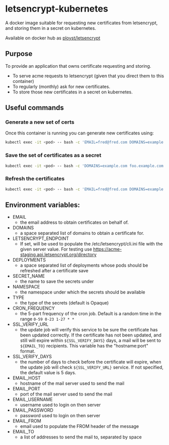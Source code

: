# letsencrypt-kubernetes

A docker image suitable for requesting new certificates from letsencrypt,
and storing them in a secret on kubernetes.

Available on docker hub as [ployst/letsencrypt](https://hub.docker.com/r/ployst/letsencrypt)

## Purpose

To provide an application that owns certificate requesting and storing.

- To serve acme requests to letsencrypt (given that you direct them to this
   container)
- To regularly (monthly) ask for new certificates.
- To store those new certificates in a secret on kubernetes.

## Useful commands

### Generate a new set of certs

Once this container is running you can generate new certificates using:

```bash
kubectl exec -it <pod> -- bash -c 'EMAIL=fred@fred.com DOMAINS=example.com foo.example.com ./fetch_certs.sh'
```

### Save the set of certificates as a secret

```bash
kubectl exec -it <pod> -- bash -c 'DOMAINS=example.com foo.example.com ./save_certs.sh'
```

### Refresh the certificates

```bash
kubectl exec -it <pod> -- bash -c 'EMAIL=fred@fred.com DOMAINS=example.com foo.example.com SECRET_NAME=foo DEPLOYMENTS=bar ./refresh_certs.sh'
```

## Environment variables:

- EMAIL
  - the email address to obtain certificates on behalf of.
- DOMAINS
  - a space separated list of domains to obtain a certificate for.
- LETSENCRYPT_ENDPOINT
  - If set, will be used to populate the /etc/letsencrypt/cli.ini file with
    the given server value. For testing use
    https://acme-staging.api.letsencrypt.org/directory
- DEPLOYMENTS
  - a space separated list of deployments whose pods should be refreshed after a certificate save
- SECRET_NAME
  - the name to save the secrets under
- NAMESPACE
  - the namespace under which the secrets should be available
- TYPE
  - the type of the secrets (default is Opaque)
- CRON_FREQUENCY
  - the 5-part frequency of the cron job. Default is a random time in the range `0-59 0-23 1-27 * *`
- SSL_VERIFY_URL
  - the update job will verify this service to be sure the certificate has been updated correctly. If the certificate has not been updated, and still will expire within ```${SSL_VERIFY_DAYS}``` days, a mail will be sent to ```${EMAIL_TO}``` recipients.
    This variable has the "hostname:port" format.
- SSL_VERIFY_DAYS
  - the number of days to check before the certificate will expire,  when the update job will check ```${SSL_VERIFY_URL}``` service.
    If not specified, the default value is 5 days.
- EMAIL_HOST
  - hostname of the mail server used to send the mail
- EMAIL_PORT
  - port of the mail server used to send the mail
- EMAIL_USERNAME
  - username used to login on then server
- EMAIL_PASSWORD
  - password used to login on then server
- EMAIL_FROM
  - email used to populate the FROM header of the message
- EMAIL_TO
  - a list of addresses to send the mail to, separated by space
